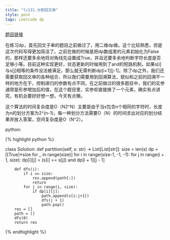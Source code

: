 ```yaml
---
title: "lc131.分割回文串"
style: post
tags: Leetcode dp
---
```


[题目链接](https://leetcode-cn.com/problems/palindrome-partitioning/)

在练习dp，首先回文子串的题目之前做过了，用二维dp做。这个比较熟悉，但是这次代码写得更加简洁了。之前在做的时候是把dp数组里的元素初始化为False的，那样还要多余地将对角线先设置成True，并且还要多余地判断字符长度是否足够小等。目前这种实现更好，状态更新的时候用到了and的短路机制，如果s[i]与s[j]相等的条件没法被满足，那么就无需判断dp[i+1][j-1]。除了dp之外，我们还需要获取回文串的各种组合，所以我们需要用到回溯算法，貌似和之前的回溯不一样的地方在于，控制递归的参数有点不同，在之前做过的很多题目中，我们的实参通常是形参增加后的值，在这个题目里，实参却直接换了一个元素，确实有点讲究，有机会要好好想一想，今天有点懒。

这个算法的时间复杂度是O（N2^N）主要是由于当s包含n个相同的字符时，长度为n的划分方案为2^(n-1)，每一种划分方法需要O（N）的时间求出对应的划分结果并放入答案，空间复杂度是O（N^2）。

python:

{% highlight python %}

class Solution:
    def partition(self, s: str) -> List[List[str]]:
        size = len(s)
        dp = [[True]*size for _ in range(size)]
        for i in range(size-1, -1, -1):
            for j in range(i + 1, size):
                dp[i][j] = (s[i] == s[j]) and dp[i + 1][j - 1]
        

        def dfs(i):
            if i == size:
                res.append(path[:])
                return
            for j in range(i, size):
                if dp[i][j]:
                    path.append(s[i:j+1])
                    dfs(j + 1)
                    path.pop()
        res = []
        path = []
        dfs(0)
        return res

{% endhighlight %}
